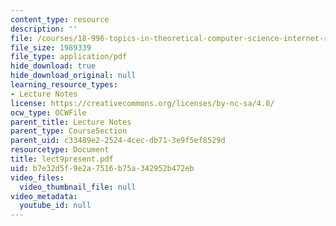 ```yaml
---
content_type: resource
description: ''
file: /courses/18-996-topics-in-theoretical-computer-science-internet-research-problems-spring-2002/b7e32d5f9e2a7516b75a342952b472eb_lect9present.pdf
file_size: 1989339
file_type: application/pdf
hide_download: true
hide_download_original: null
learning_resource_types:
- Lecture Notes
license: https://creativecommons.org/licenses/by-nc-sa/4.0/
ocw_type: OCWFile
parent_title: Lecture Notes
parent_type: CourseSection
parent_uid: c33489e2-2524-4cec-db71-3e9f5ef8529d
resourcetype: Document
title: lect9present.pdf
uid: b7e32d5f-9e2a-7516-b75a-342952b472eb
video_files:
  video_thumbnail_file: null
video_metadata:
  youtube_id: null
---
```

